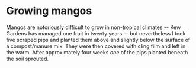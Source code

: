 # Growing mangos

Mangos are notoriously difficult to grow in non-tropical climates -- Kew
Gardens has managed one fruit in twenty years -- but nevertheless I took five
scraped pips and planted them above and slightly below the surface of a
compost/manure mix. They were then covered with cling film and left in the
warm. After approximately four weeks *one* of the pips planted beneath the soil
sprouted.

